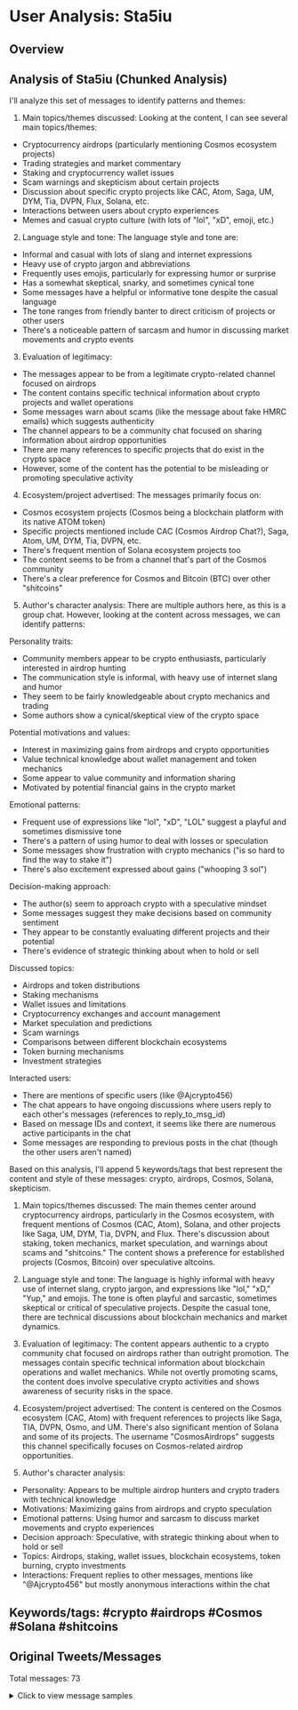 # User Analysis: Sta5iu

## Overview

## Analysis of Sta5iu (Chunked Analysis)

<think>
I'll analyze this set of messages to identify patterns and themes:

1. Main topics/themes discussed:
Looking at the content, I can see several main topics/themes:
- Cryptocurrency airdrops (particularly mentioning Cosmos ecosystem projects)
- Trading strategies and market commentary
- Staking and cryptocurrency wallet issues
- Scam warnings and skepticism about certain projects
- Discussion about specific crypto projects like CAC, Atom, Saga, UM, DYM, Tia, DVPN, Flux, Solana, etc.
- Interactions between users about crypto experiences
- Memes and casual crypto culture (with lots of "lol", "xD", emoji, etc.)

2. Language style and tone:
The language style and tone are:
- Informal and casual with lots of slang and internet expressions
- Heavy use of crypto jargon and abbreviations
- Frequently uses emojis, particularly for expressing humor or surprise
- Has a somewhat skeptical, snarky, and sometimes cynical tone
- Some messages have a helpful or informative tone despite the casual language
- The tone ranges from friendly banter to direct criticism of projects or other users
- There's a noticeable pattern of sarcasm and humor in discussing market movements and crypto events

3. Evaluation of legitimacy:
- The messages appear to be from a legitimate crypto-related channel focused on airdrops
- The content contains specific technical information about crypto projects and wallet operations
- Some messages warn about scams (like the message about fake HMRC emails) which suggests authenticity
- The channel appears to be a community chat focused on sharing information about airdrop opportunities
- There are many references to specific projects that do exist in the crypto space
- However, some of the content has the potential to be misleading or promoting speculative activity

4. Ecosystem/project advertised:
The messages primarily focus on:
- Cosmos ecosystem projects (Cosmos being a blockchain platform with its native ATOM token)
- Specific projects mentioned include CAC (Cosmos Airdrop Chat?), Saga, Atom, UM, DYM, Tia, DVPN, etc.
- There's frequent mention of Solana ecosystem projects too
- The content seems to be from a channel that's part of the Cosmos community
- There's a clear preference for Cosmos and Bitcoin (BTC) over other "shitcoins"

5. Author's character analysis:
There are multiple authors here, as this is a group chat. However, looking at the content across messages, we can identify patterns:

Personality traits:
- Community members appear to be crypto enthusiasts, particularly interested in airdrop hunting
- The communication style is informal, with heavy use of internet slang and humor
- They seem to be fairly knowledgeable about crypto mechanics and trading
- Some authors show a cynical/skeptical view of the crypto space

Potential motivations and values:
- Interest in maximizing gains from airdrops and crypto opportunities
- Value technical knowledge about wallet management and token mechanics
- Some appear to value community and information sharing
- Motivated by potential financial gains in the crypto market

Emotional patterns:
- Frequent use of expressions like "lol", "xD", "LOL" suggest a playful and sometimes dismissive tone
- There's a pattern of using humor to deal with losses or speculation
- Some messages show frustration with crypto mechanics ("is so hard to find the way to stake it")
- There's also excitement expressed about gains ("whooping 3 sol")

Decision-making approach:
- The author(s) seem to approach crypto with a speculative mindset
- Some messages suggest they make decisions based on community sentiment
- They appear to be constantly evaluating different projects and their potential
- There's evidence of strategic thinking about when to hold or sell

Discussed topics:
- Airdrops and token distributions
- Staking mechanisms
- Wallet issues and limitations
- Cryptocurrency exchanges and account management
- Market speculation and predictions
- Scam warnings
- Comparisons between different blockchain ecosystems
- Token burning mechanisms
- Investment strategies

Interacted users:
- There are mentions of specific users (like @Ajcrypto456)
- The chat appears to have ongoing discussions where users reply to each other's messages (references to reply_to_msg_id)
- Based on message IDs and context, it seems like there are numerous active participants in the chat
- Some messages are responding to previous posts in the chat (though the other users aren't named)

Based on this analysis, I'll append 5 keywords/tags that best represent the content and style of these messages: crypto, airdrops, Cosmos, Solana, skepticism.
</think>

1. Main topics/themes discussed:
The main themes center around cryptocurrency airdrops, particularly in the Cosmos ecosystem, with frequent mentions of Cosmos (CAC, Atom), Solana, and other projects like Saga, UM, DYM, Tia, DVPN, and Flux. There's discussion about staking, token mechanics, market speculation, and warnings about scams and "shitcoins." The content shows a preference for established projects (Cosmos, Bitcoin) over speculative altcoins.

2. Language style and tone:
The language is highly informal with heavy use of internet slang, crypto jargon, and expressions like "lol," "xD," "Yup," and emojis. The tone is often playful and sarcastic, sometimes skeptical or critical of speculative projects. Despite the casual tone, there are technical discussions about blockchain mechanics and market dynamics.

3. Evaluation of legitimacy:
The content appears authentic to a crypto community chat focused on airdrops rather than outright promotion. The messages contain specific technical information about blockchain operations and wallet mechanics. While not overtly promoting scams, the content does involve speculative crypto activities and shows awareness of security risks in the space.

4. Ecosystem/project advertised:
The content is centered on the Cosmos ecosystem (CAC, Atom) with frequent references to projects like Saga, TIA, DVPN, Osmo, and UM. There's also significant mention of Solana and some of its projects. The username "CosmosAirdrops" suggests this channel specifically focuses on Cosmos-related airdrop opportunities.

5. Author's character analysis:
- Personality: Appears to be multiple airdrop hunters and crypto traders with technical knowledge
- Motivations: Maximizing gains from airdrops and crypto speculation
- Emotional patterns: Using humor and sarcasm to discuss market movements and crypto experiences
- Decision approach: Speculative, with strategic thinking about when to hold or sell
- Topics: Airdrops, staking, wallet issues, blockchain ecosystems, token burning, crypto investments
- Interactions: Frequent replies to other messages, mentions like "@Ajcrypto456" but mostly anonymous interactions within the chat

Keywords/tags: #crypto #airdrops #Cosmos #Solana #shitcoins
---
## Original Tweets/Messages

Total messages: 73

<details>
<summary>Click to view message samples</summary>

| Type | Content |
|------|---------|
| telegram_message | {"message_id": 1008778, "text": "Didn't even bother in cashing it out lol xD", "date": "2024-11-07T20:42:23+00:00", "channel": {"id": 1540576068, "title": "Cosmos Airdrop Chat", "username": "Cosmos... |
| telegram_message | {"message_id": 1008770, "text": "@Ajcrypto456", "date": "2024-11-07T20:33:22+00:00", "channel": {"id": 1540576068, "title": "Cosmos Airdrop Chat", "username": "CosmosAirdrops", "participants_count"... |
| telegram_message | {"message_id": 1008077, "text": "investors are not stupid they will wait and dump on a rise lol", "date": "2024-11-05T21:46:39+00:00", "channel": {"id": 1540576068, "title": "Cosmos Airdrop Chat", ... |
| telegram_message | {"message_id": 1007087, "text": "/mp CAC saga um dym atom Tia dvpn", "date": "2024-11-02T18:39:18+00:00", "channel": {"id": 1540576068, "title": "Cosmos Airdrop Chat", "username": "CosmosAirdrops",... |
| telegram_message | {"message_id": 1006591, "text": "/mp CAC Osmo um atom dng", "date": "2024-10-31T22:10:18+00:00", "channel": {"id": 1540576068, "title": "Cosmos Airdrop Chat", "username": "CosmosAirdrops", "partici... |
| telegram_message | {"message_id": 1005752, "text": "", "date": "2024-10-28T21:17:42+00:00", "channel": {"id": 1540576068, "title": "Cosmos Airdrop Chat", "username": "CosmosAirdrops", "participants_count": null, "typ... |
| telegram_message | {"message_id": 1004122, "text": "Uwu crap anyways lol", "date": "2024-10-23T19:42:54+00:00", "channel": {"id": 1540576068, "title": "Cosmos Airdrop Chat", "username": "CosmosAirdrops", "participant... |
| telegram_message | {"message_id": 1003730, "text": "It is really easy but do it on laptop", "date": "2024-10-22T20:20:20+00:00", "channel": {"id": 1540576068, "title": "Cosmos Airdrop Chat", "username": "CosmosAirdro... |
| telegram_message | {"message_id": 1003725, "text": "My very question is HOW TO STAKE IT ?!", "date": "2024-10-22T20:13:28+00:00", "channel": {"id": 1540576068, "title": "Cosmos Airdrop Chat", "username": "CosmosAirdr... |
| telegram_message | {"message_id": 1003616, "text": "not interested thx", "date": "2024-10-22T16:34:26+00:00", "channel": {"id": 1540576068, "title": "Cosmos Airdrop Chat", "username": "CosmosAirdrops", "participants_... |
| telegram_message | {"message_id": 1003578, "text": "i would never buy this shit lol same as other shitcoins mostly on solana . and never trust advisors who say to buy some shit your them exit .\n\ni would suggest to ... |
| telegram_message | {"message_id": 1001852, "text": "I think will be 2-3 bloody weeks ...than at bottom it might be good one to put few 100$ ...if someone would have some funds in some treasury ..like for example ca..... |
| telegram_message | {"message_id": 1001820, "text": "/report", "date": "2024-10-18T20:18:53+00:00", "channel": {"id": 1540576068, "title": "Cosmos Airdrop Chat", "username": "CosmosAirdrops", "participants_count": nul... |
| telegram_message | {"message_id": 1001554, "text": "Maybe ask this question to ARB OP MATIC or SOL \n\n...sorry they don't have as fancy chat as we do .", "date": "2024-10-17T23:08:11+00:00", "channel": {"id": 154057... |
| telegram_message | {"message_id": 1001273, "text": "CaC only", "date": "2024-10-16T20:23:54+00:00", "channel": {"id": 1540576068, "title": "Cosmos Airdrop Chat", "username": "CosmosAirdrops", "participants_count": nu... |
| telegram_message | {"message_id": 1001047, "text": "Warning for UK people , there is a fake email going to ledger customers. Looks like legit HMRC email , directing to fake (looks like real) HMRC page and ask to conn... |
| telegram_message | {"message_id": 998946, "text": "If you are or was active trader of shitcooins on solana than you have always left 1 token of every shitcoin . So you got opened account. Every account on solana requ... |
| telegram_message | {"message_id": 998883, "text": "Left me a ridiculous amount of shit coins in wallet ...you can use sol incinerator to burn them and claim some sol....some sol in my case was ... whooping 3 sol \ud8... |
| telegram_message | {"message_id": 998622, "text": "Dodgy AsF.", "date": "2024-10-07T17:23:03+00:00", "channel": {"id": 1540576068, "title": "Cosmos Airdrop Chat", "username": "CosmosAirdrops", "participants_count": n... |
| telegram_message | {"message_id": 998180, "text": "Dia will die again soon unfortunately", "date": "2024-10-05T22:28:04+00:00", "channel": {"id": 1540576068, "title": "Cosmos Airdrop Chat", "username": "CosmosAirdrop... |

</details>
